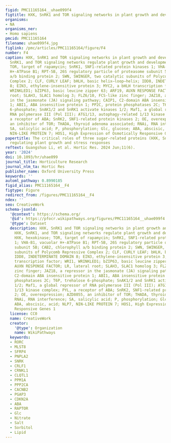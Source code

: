 ```yaml
---
figid: PMC11165164__uhae099f4
figtitle: HXK, SnRK1 and TOR signaling networks in plant growth and development
organisms:
- NA
organisms_ner:
- Homo sapiens
pmcid: PMC11165164
filename: uhae099f4.jpg
figlink: /pmc/articles/PMC11165164/figure/F4
number: F4
caption: HXK, SnRK1 and TOR signaling networks in plant growth and development. HXK,
  SnRK1, and TOR signaling networks regulate plant growth and development. HXK, hexokinase;
  TOR, target of rapamycin; SnRK1, SNF1-related protein kinases 1; VHA-B1, vacuolar
  H+-ATPase B1; RPT-5B, 26S regulatory particle of proteasome subunit 5B; CAB2, chlorophyll
  a/b binding protein 2; SWN, SWINGER, two catalytic subunits of Polycomb Repressive
  Complex 2; CLF, CURLY LEAF; bHLH, basic helix–loop–helix; IDD8, INDETERMINATE DOMAIN
  8; EIN3, ethylene-insensitive protein 3; MYC2, a bHLH transcription factor; WRI1,
  WRINKLED1; bZIP63, basic leucine zipper 63; ARF19, AUXN RESPONSE FACTOR; LR, lateral
  root; SLAH3, SLAC1 homolog 3; FLZ6/10, FCS-like zinc finger; JAZ18, a repressor
  in the jasmonate (JA) signaling pathway; CAIP1, C2-domain ABA insensitive protein
  1; ABI1, ABA insensitive protein 1; PP2C, protein phosphatases 2C; T6P, trehalose
  6-phosphate; SnAK1/2 and SnRK1 activate kinases 1/2; Maf1, a global repressor of
  RNA polymerase III (Pol III); ATG1/13, autophagy-related 1/13 kinase complex; PYL,
  a receptor of ABA; SnRK2, SNF1-related protein kinases 2; OE, overexpression; AZD8055,
  an inhibitor of TOR; THADA, thyroid adenoma associated; RNAi, RNA interference;
  SA, salicylic acid; P, phosphorylation; Glc, glucose; ABA, abscisic, acid; NLP7,
  NIN-LIKE PROTEIN 7; HOS1, High Expression of Osmotically Responsive Genes 1
papertitle: The critical roles of three sugar-related proteins (HXK, SnRK1, TOR) in
  regulating plant growth and stress responses
reftext: Guangshuo Li, et al. Hortic Res. 2024 Jun;11(6).
year: '2024'
doi: 10.1093/hr/uhae099
journal_title: Horticulture Research
journal_nlm_ta: Hortic Res
publisher_name: Oxford University Press
keywords: ''
automl_pathway: 0.8990185
figid_alias: PMC11165164__F4
figtype: Figure
redirect_from: /figures/PMC11165164__F4
ndex: ''
seo: CreativeWork
schema-jsonld:
  '@context': https://schema.org/
  '@id': https://pfocr.wikipathways.org/figures/PMC11165164__uhae099f4.html
  '@type': Dataset
  description: HXK, SnRK1 and TOR signaling networks in plant growth and development.
    HXK, SnRK1, and TOR signaling networks regulate plant growth and development.
    HXK, hexokinase; TOR, target of rapamycin; SnRK1, SNF1-related protein kinases
    1; VHA-B1, vacuolar H+-ATPase B1; RPT-5B, 26S regulatory particle of proteasome
    subunit 5B; CAB2, chlorophyll a/b binding protein 2; SWN, SWINGER, two catalytic
    subunits of Polycomb Repressive Complex 2; CLF, CURLY LEAF; bHLH, basic helix–loop–helix;
    IDD8, INDETERMINATE DOMAIN 8; EIN3, ethylene-insensitive protein 3; MYC2, a bHLH
    transcription factor; WRI1, WRINKLED1; bZIP63, basic leucine zipper 63; ARF19,
    AUXN RESPONSE FACTOR; LR, lateral root; SLAH3, SLAC1 homolog 3; FLZ6/10, FCS-like
    zinc finger; JAZ18, a repressor in the jasmonate (JA) signaling pathway; CAIP1,
    C2-domain ABA insensitive protein 1; ABI1, ABA insensitive protein 1; PP2C, protein
    phosphatases 2C; T6P, trehalose 6-phosphate; SnAK1/2 and SnRK1 activate kinases
    1/2; Maf1, a global repressor of RNA polymerase III (Pol III); ATG1/13, autophagy-related
    1/13 kinase complex; PYL, a receptor of ABA; SnRK2, SNF1-related protein kinases
    2; OE, overexpression; AZD8055, an inhibitor of TOR; THADA, thyroid adenoma associated;
    RNAi, RNA interference; SA, salicylic acid; P, phosphorylation; Glc, glucose;
    ABA, abscisic, acid; NLP7, NIN-LIKE PROTEIN 7; HOS1, High Expression of Osmotically
    Responsive Genes 1
  license: CC0
  name: CreativeWork
  creator:
    '@type': Organization
    name: WikiPathways
  keywords:
  - RORC
  - MLST8
  - SFRP4
  - PNPLA2
  - SNRK
  - CRLF1
  - CRNKL1
  - CLQTL1
  - PPM1A
  - PPP2CA
  - CACNB2
  - PGAP3
  - CDKN2A
  - ABA
  - RAPTOR
  - Glc
  - Nitrate
  - Salt
  - Sorbitol
  - Lipid
---
```

